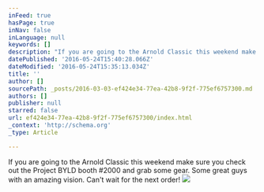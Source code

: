```yaml
---
inFeed: true
hasPage: true
inNav: false
inLanguage: null
keywords: []
description: "If you are going to the Arnold Classic this weekend make sure you check out the Project BYLD booth #2000 and grab some gear. Some great guys with an amazing vision. Can't wait for the next order!"
datePublished: '2016-05-24T15:40:28.066Z'
dateModified: '2016-05-24T15:35:13.034Z'
title: ''
author: []
sourcePath: _posts/2016-03-03-ef424e34-77ea-42b8-9f2f-775ef6757300.md
authors: []
publisher: null
starred: false
url: ef424e34-77ea-42b8-9f2f-775ef6757300/index.html
_context: 'http://schema.org'
_type: Article

---
```

If you are going to the Arnold Classic this weekend make sure you check out the Project BYLD booth \#2000 and grab some gear. Some great guys with an amazing vision. Can't wait for the next order!
![](https://the-grid-user-content.s3-us-west-2.amazonaws.com/638543cf-e645-4769-8036-69089d72b19c.jpg)
